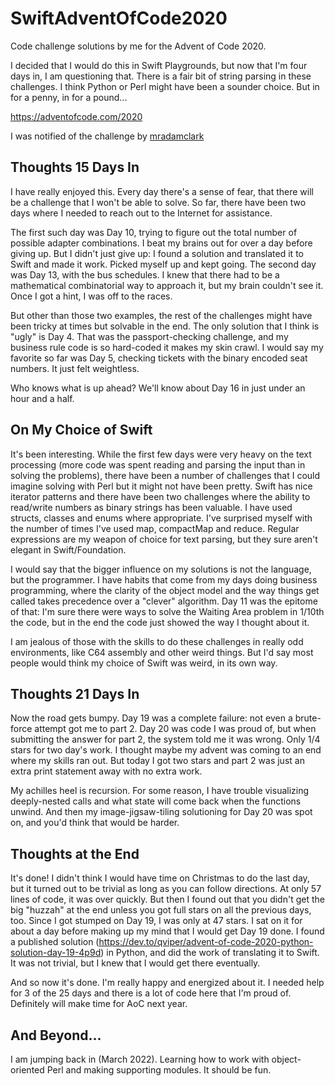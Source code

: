 # SwiftAdventOfCode2020

Code challenge solutions by me for the Advent of Code 2020.

I decided that I would do this in Swift Playgrounds, but now that I'm four days in, I am questioning that. There is a fair bit of string parsing in these challenges. I think Python or Perl might have been a sounder choice. But in for a penny, in for a pound...

https://adventofcode.com/2020

I was notified of the challenge by [mradamclark](https://github.com/mradamclark)

## Thoughts 15 Days In

I have really enjoyed this. Every day there's a sense of fear, that there will be a challenge that I won't be able to solve. So far, there have been two days where I needed to reach out to the Internet for assistance.

The first such day was Day 10, trying to figure out the total number of possible adapter combinations. I beat my brains out for over a day before giving up. But I didn't just give up: I found a solution and translated it to Swift and made it work. Picked myself up and kept going. The second day was Day 13, with the bus schedules. I knew that there had to be a mathematical combinatorial way to approach it, but my brain couldn't see it. Once I got a hint, I was off to the races.

But other than those two examples, the rest of the challenges might have been tricky at times but solvable in the end. The only solution that I think is "ugly" is Day 4. That was the passport-checking challenge, and my business rule code is so hard-coded it makes my skin crawl. I would say my favorite so far was Day 5, checking tickets with the binary encoded seat numbers. It just felt weightless.

Who knows what is up ahead? We'll know about Day 16 in just under an hour and a half.

## On My Choice of Swift

It's been interesting. While the first few days were very heavy on the text processing (more code was spent reading and parsing the input than in solving the problems), there have been a number of challenges that I could imagine solving with Perl but it might not have been pretty. Swift has nice iterator patterns and there have been two challenges where the ability to read/write numbers as binary strings has been valuable. I have used structs, classes and enums where appropriate. I've surprised myself with the number of times I've used map, compactMap and reduce. Regular expressions are my weapon of choice for text parsing, but they sure aren't elegant in Swift/Foundation.

I would say that the bigger influence on my solutions is not the language, but the programmer. I have habits that come from my days doing business programming, where the clarity of the object model and the way things get called takes precedence over a "clever" algorithm. Day 11 was the epitome of that: I'm sure there were ways to solve the Waiting Area problem in 1/10th the code, but in the end the code just showed the way I thought about it.

I am jealous of those with the skills to do these challenges in really odd environments, like C64 assembly and other weird things. But I'd say most people would think my choice of Swift was weird, in its own way.

## Thoughts 21 Days In

Now the road gets bumpy. Day 19 was a complete failure: not even a brute-force attempt got me to part 2. Day 20 was code I was proud of, but when submitting the answer for part 2, the system told me it was wrong. Only 1/4 stars for two day's work. I thought maybe my advent was coming to an end where my skills ran out. But today I got two stars and part 2 was just an extra print statement away with no extra work.

My achilles heel is recursion. For some reason, I have trouble visualizing deeply-nested calls and what state will come back when the functions unwind. And then my image-jigsaw-tiling solutioning for Day 20 was spot on, and you'd think that would be harder.

## Thoughts at the End

It's done! I didn't think I would have time on Christmas to do the last day, but it turned out to be trivial as long as you can follow directions. At only 57 lines of code, it was over quickly. But then I found out that you didn't get the big "huzzah" at the end unless you got full stars on all the previous days, too. Since I got stumped on Day 19, I was only at 47 stars. I sat on it for about a day before making up my mind that I would get Day 19 done. I found a published solution (https://dev.to/qviper/advent-of-code-2020-python-solution-day-19-4p9d) in Python, and did the work of translating it to Swift. It was not trivial, but I knew that I would get there eventually.

And so now it's done. I'm really happy and energized about it. I needed help for 3 of the 25 days and there is a lot of code here that I'm proud of. Definitely will make time for AoC next year.

## And Beyond...

I am jumping back in (March 2022). Learning how to work with object-oriented Perl and making supporting modules. It should be fun.